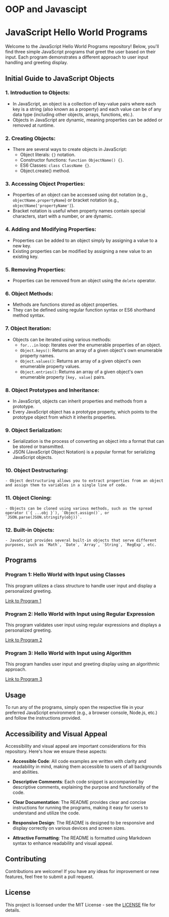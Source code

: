 # OOP and Javascipt

# JavaScript Hello World Programs

Welcome to the JavaScript Hello World Programs repository! Below, you'll find three simple JavaScript programs that greet the user based on their input. Each program demonstrates a different approach to user input handling and greeting display.

## Initial Guide to JavaScript Objects

### 1. Introduction to Objects:
   - In JavaScript, an object is a collection of key-value pairs where each key is a string (also known as a property) and each value can be of any data type (including other objects, arrays, functions, etc.).
   - Objects in JavaScript are dynamic, meaning properties can be added or removed at runtime.

### 2. Creating Objects:
   - There are several ways to create objects in JavaScript:
     - Object literals: `{}` notation.
     - Constructor functions: `function ObjectName() {}`.
     - ES6 Classes: `class ClassName {}`.
     - Object.create() method.
   
### 3. Accessing Object Properties:
   - Properties of an object can be accessed using dot notation (e.g., `objectName.propertyName`) or bracket notation (e.g., `objectName['propertyName']`).
   - Bracket notation is useful when property names contain special characters, start with a number, or are dynamic.

### 4. Adding and Modifying Properties:
   - Properties can be added to an object simply by assigning a value to a new key.
   - Existing properties can be modified by assigning a new value to an existing key.

### 5. Removing Properties:
   - Properties can be removed from an object using the `delete` operator.

### 6. Object Methods:
   - Methods are functions stored as object properties.
   - They can be defined using regular function syntax or ES6 shorthand method syntax.

### 7. Object Iteration:
   - Objects can be iterated using various methods:
     - `for...in` loop: Iterates over the enumerable properties of an object.
     - `Object.keys()`: Returns an array of a given object's own enumerable property names.
     - `Object.values()`: Returns an array of a given object's own enumerable property values.
     - `Object.entries()`: Returns an array of a given object's own enumerable property `[key, value]` pairs.

### 8. Object Prototypes and Inheritance:
   - In JavaScript, objects can inherit properties and methods from a prototype.
   - Every JavaScript object has a prototype property, which points to the prototype object from which it inherits properties.

### 9. Object Serialization:
   - Serialization is the process of converting an object into a format that can be stored or transmitted.
   - JSON (JavaScript Object Notation) is a popular format for serializing JavaScript objects.

### 10. Object Destructuring:
    - Object destructuring allows you to extract properties from an object and assign them to variables in a single line of code.

### 11. Object Cloning:
    - Objects can be cloned using various methods, such as the spread operator (`{ ...obj }`), `Object.assign()`, or `JSON.parse(JSON.stringify(obj))`.

### 12. Built-in Objects:
    - JavaScript provides several built-in objects that serve different purposes, such as `Math`, `Date`, `Array`, `String`, `RegExp`, etc.

## Programs

### Program 1: Hello World with Input using Classes

This program utilizes a class structure to handle user input and display a personalized greeting.

[Link to Program 1](#)

### Program 2: Hello World with Input using Regular Expression

This program validates user input using regular expressions and displays a personalized greeting.

[Link to Program 2](#)

### Program 3: Hello World with Input using Algorithm

This program handles user input and greeting display using an algorithmic approach.

[Link to Program 3](#)

## Usage

To run any of the programs, simply open the respective file in your preferred JavaScript environment (e.g., a browser console, Node.js, etc.) and follow the instructions provided.

## Accessibility and Visual Appeal

Accessibility and visual appeal are important considerations for this repository. Here's how we ensure these aspects:

- **Accessible Code**: All code examples are written with clarity and readability in mind, making them accessible to users of all backgrounds and abilities.
  
- **Descriptive Comments**: Each code snippet is accompanied by descriptive comments, explaining the purpose and functionality of the code.

- **Clear Documentation**: The README provides clear and concise instructions for running the programs, making it easy for users to understand and utilize the code.

- **Responsive Design**: The README is designed to be responsive and display correctly on various devices and screen sizes.

- **Attractive Formatting**: The README is formatted using Markdown syntax to enhance readability and visual appeal.

## Contributing

Contributions are welcome! If you have any ideas for improvement or new features, feel free to submit a pull request.

## License

This project is licensed under the MIT License - see the [LICENSE](LICENSE) file for details.

